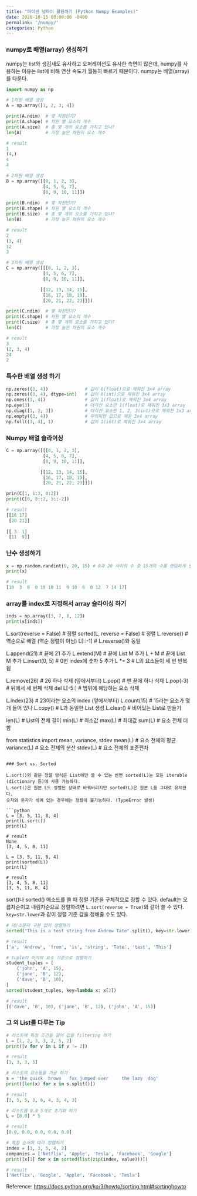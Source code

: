 ```yaml
---
title: "파이썬 넘파이 활용하기 (Python Numpy Examples)"
date: 2020-10-15 00:00:00 -0400
permalink: '/numpy/'
categories: Python
---
```


### numpy로 배열(array) 생성하기

numpy는 list와 생김새도 유사하고 오퍼레이션도 유사한 측면이 많은데, numpy를 사용하는 이유는 list에 비해 연산 속도가 월등히 빠르기 때문이다. numpy는 배열(array)를 다룬다.

```python
import numpy as np

# 1차원 배열 생성
A = np.array([1, 2, 3, 4])

print(A.ndim)  # 몇 차원인가?
print(A.shape) # 차원 별 요소의 개수
print(A.size)  # 총 몇 개의 요소를 가지고 있나?
len(A)         # 가장 높은 차원의 요소 개수

# result
1
(4,)
4
4
```

```python
# 2차원 배열 생성
B = np.array([[0, 1, 2, 3],
              [4, 5, 6, 7],
              [8, 9, 10, 11]])
              
print(B.ndim)  # 몇 차원인가?
print(B.shape) # 차원 별 요소의 개수
print(B.size)  # 총 몇 개의 요소를 가지고 있나?
len(B)         # 가장 높은 차원의 요소 개수

# result
2
(3, 4)
12
3
```

```python
# 3차원 배열 생성
C = np.array([[[0, 1, 2, 3],
              [4, 5, 6, 7],
              [8, 9, 10, 11]],

             [[12, 13, 14, 15],
              [16, 17, 18, 19],
              [20, 21, 22, 23]]])

print(C.ndim)  # 몇 차원인가?
print(C.shape) # 차원 별 요소의 개수
print(C.size)  # 총 몇 개의 요소를 가지고 있나?
len(C)         # 가장 높은 차원의 요소 개수

# result
3
(2, 3, 4)
24
2
```

### 특수한 배열 생성 하기

```python
np.zeros((3, 4))              # 값이 0(float)으로 채워진 3x4 array
np.zeros((3, 4), dtype=int)   # 값이 0(int)으로 채워진 3x4 array
np.ones((3, 4))               # 값이 1(float)로 채워진 3x4 array
np.eye(3)                     # 대각선 요소만 1(float)로 채워진 3x3 array
np.diag([1, 2, 3])            # 대각선 요소만 1, 2, 3(int)으로 채워진 3x3 array
np.empty((3, 4))              # 무의미한 값으로 채운 3x4 array
np.full((3, 4), 1)            # 값이 1(int)로 채워진 3x4 array
```

### Numpy 배열 슬라이싱

```python
C = np.array([[[0, 1, 2, 3],
              [4, 5, 6, 7],
              [8, 9, 10, 11]],

             [[12, 13, 14, 15],
              [16, 17, 18, 19],
              [20, 21, 22, 23]]])

prin(C[1, 1:3, 0:2])
print(C[0, 0::2, 3::-2])

# result
[[16 17]
 [20 21]]
 
[[ 3  1]
 [11  9]]
```

### 난수 생성하기

```python
x = np.random.randint(0, 20, 15) # 0과 20 사이의 수 중 15개의 수를 랜덤하게 생성
print(x)

# result
[10  3  8  0 19 10 11  9 10  6  0 12  7 14 17]
```

### array를 index로 지정해서 array 슬라이싱 하기

```python
inds = np.array([3, 7, 8, 12])
print(x[inds])
```



L.sort(reverse = False) # 정렬
sorted(L, reverse = False) # 정렬
L.reverse() # 역순으로 배열 (역순 정렬이 아님)
L[::-1] # L.reverse()와 동일

L.append(21) # 끝에 21 추가
L.extend(M) # 끝에 List M 추가
L + M # 끝에 List M 추가
L.insert(0, 5) # 0번 index에 숫자 5 추가
L *= 3 # L의 요소들이 세 번 반복됨

L.remove(26) # 26 하나 삭제 (앞에서부터)
L.pop() # 맨 끝에 하나 삭제
L.pop(-3) # 뒤에서 세 번째 삭제
del L[-5:] # 범위에 해당하는 요소 삭제

L.index(23) # 23이라는 요소의 index (앞에서부터)
L.count(15) # 15라는 요소가 몇개 들어 있나
L.copy() # L과 동일한 List 생성
L.clear() # 비어있는 List로 만들기

len(L) # List의 전체 길이
min(L) # 최소값
max(L) # 최대값
sum(L) # 요소 전체 더함

from statistics import mean, variance, stdev
mean(L) # 요소 전체의 평균
variance(L) # 요소 전체의 분산
stdev(L) # 요소 전체의 표준편차
```

### Sort vs. Sorted

L.sort()와 같은 정렬 방식은 List에만 쓸 수 있는 반면 sorted(L)는 모든 iterable (dictionary 등)에 사용 가능하다.
L.sort()은 원본 L도 정렬된 상태로 바꿔버리지만 sorted(L)은 원본 L을 그대로 유지한다.
숫자와 문자가 섞여 있는 경우에는 정렬이 불가능하다. (TypeError 발생)

```python
L = [3, 5, 11, 8, 4]
print(L.sort())
print(L)

# result
None
[3, 4, 5, 8, 11]

L = [3, 5, 11, 8, 4]
print(sorted(L))
print(L)

# result
[3, 4, 5, 8, 11]
[3, 5, 11, 8, 4]
```

sort()나 sorted() 메소드를 쓸 때 정렬 기준을 구체적으로 정할 수 있다. default는 오름차순이고 내림차순으로 정렬하려면 `L.sort(reverse = True)`와 같이 쓸 수 있다. `key=str.lower`과 같이 정렬 기준 값을 정해줄 수도 있다.

```python
# 대/소문자 구분 없이 정렬하기
sorted("This is a test string from Andrew Tate".split(), key=str.lower)

# result
['a', 'Andrew', 'from', 'is', 'string', 'Tate', 'test', 'This']

# tuple의 마지막 요소 기준으로 정렬하기
student_tuples = [
    ('john', 'A', 15),
    ('jane', 'B', 12),
    ('dave', 'B', 10),
]
sorted(student_tuples, key=lambda x: x[2])

# result
[('dave', 'B', 10), ('jane', 'B', 12), ('john', 'A', 15)]
```

### 그 외 List를 다루는 Tip

```python
# 리스트에 특정 조건을 걸어 값을 filtering 하기
L = [1, 2, 3, 3, 2, 5, 2]
print([v for v in L if v != 2])

# result
[1, 3, 3, 5]

# 리스트의 요소들을 가공 하기
s = 'the quick  brown   fox jumped over     the lazy  dog'
print([len(x) for x in s.split()])

# result
[3, 5, 5, 3, 6, 4, 3, 4, 3]

# 리스트를 0.0 5개로 초기화 하기
L = [0.0] * 5

# result
[0.0, 0.0, 0.0, 0.0, 0.0]

# 특정 순서에 따라 정렬하기
index = [1, 3, 5, 4, 2]
companies = ['Netflix', 'Apple', 'Tesla', 'Facebook', 'Google']
print([x[1] for x in sorted(list(zip(index, value)))])

# result
['Netflix', 'Google', 'Apple', 'Facebook', 'Tesla']
```

Reference: https://docs.python.org/ko/3/howto/sorting.html#sortinghowto
